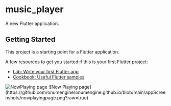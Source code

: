 # music_player

A new Flutter application.

## Getting Started

This project is a starting point for a Flutter application.

A few resources to get you started if this is your first Flutter project:

- [Lab: Write your first Flutter app](https://flutter.dev/docs/get-started/codelab)
- [Cookbook: Useful Flutter samples](https://flutter.dev/docs/cookbook)

<img src="https://github.com/onumengine/onumengine.github.io/tree/main/appScreenshots/nowplayingpage.png" alt="NowPlaying page" width="200">
![Now Playing page](https://github.com/onumengine/onumengine.github.io/blob/main/appScreenshots/nowplayingpage.png?raw=true)

